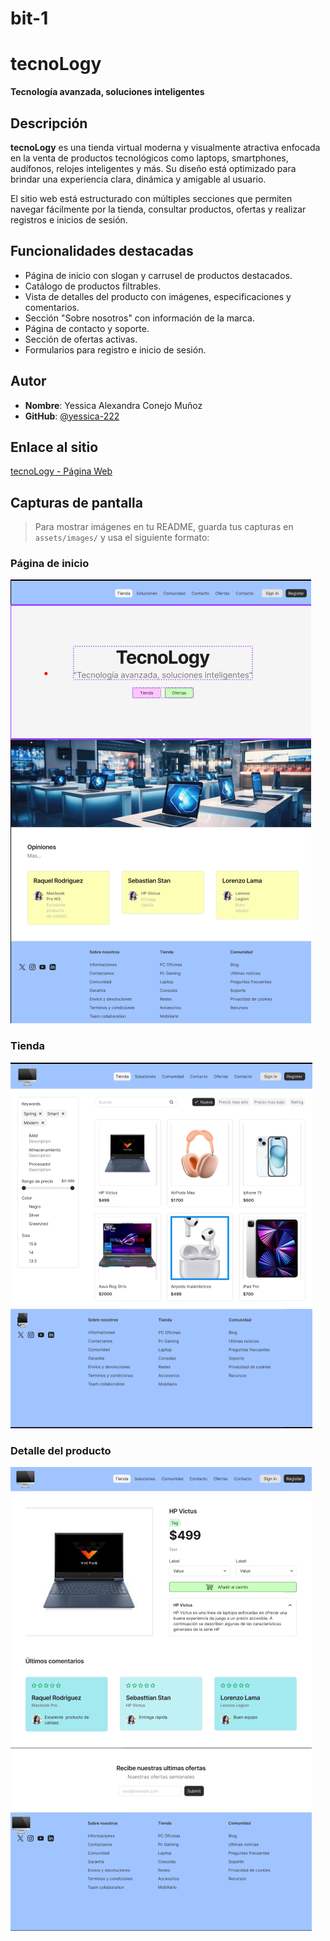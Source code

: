 # bit-1
# tecnoLogy

**Tecnología avanzada, soluciones inteligentes**

## Descripción

**tecnoLogy** es una tienda virtual moderna y visualmente atractiva enfocada en la venta de productos tecnológicos como laptops, smartphones, audífonos, relojes inteligentes y más. Su diseño está optimizado para brindar una experiencia clara, dinámica y amigable al usuario.

El sitio web está estructurado con múltiples secciones que permiten navegar fácilmente por la tienda, consultar productos, ofertas y realizar registros e inicios de sesión.

##  Funcionalidades destacadas

-  Página de inicio con slogan y carrusel de productos destacados.
-  Catálogo de productos filtrables.
-  Vista de detalles del producto con imágenes, especificaciones y comentarios.
-  Sección "Sobre nosotros" con información de la marca.
-  Página de contacto y soporte.
-  Sección de ofertas activas.
-  Formularios para registro e inicio de sesión.

##  Autor

- **Nombre**: Yessica Alexandra Conejo Muñoz  
- **GitHub**: [@yessica-222](https://github.com/yessica-222)

##  Enlace al sitio

 [tecnoLogy - Página Web](https://yessica-222.github.io/bit-1/)

##  Capturas de pantalla

> Para mostrar imágenes en tu README, guarda tus capturas en `assets/images/` y usa el siguiente formato:

###  Página de inicio
![Inicio](./assets/figma/image.png)

###  Tienda
![Tienda](./assets/figma/imagen2.png)

###  Detalle del producto
![Detalles](./assets/figma/imagen3.png)

